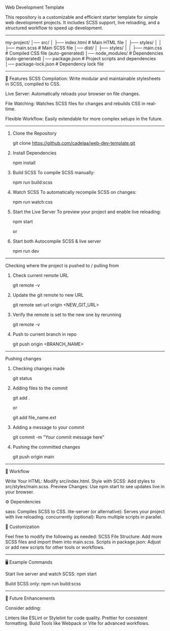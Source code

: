 Web Development Template

This repository is a customizable and efficient starter template for simple web development projects. It includes SCSS support, live reloading, and a structured workflow to speed up development.


---


my-project/
│── src/
│   ├── index.html        # Main HTML file
│   ├── styles/
│   │   ├── main.scss     # Main SCSS file
│── dist/
│   ├── styles/
│   │   ├── main.css      # Compiled CSS file (auto-generated)
│── node_modules/         # Dependencies (auto-generated)
│── package.json          # Project scripts and dependencies
│── package-lock.json     # Dependency lock file


---


🚀 Features
SCSS Compilation: Write modular and maintainable stylesheets in SCSS, compiled to CSS.

Live Server: Automatically reloads your browser on file changes.

File Watching: Watches SCSS files for changes and rebuilds CSS in real-time.

Flexible Workflow: Easily extendable for more complex setups in the future.


---


1. Clone the Repository
   
   git clone https://github.com/cadelaa/web-dev-template.git


2. Install Dependencies
   
   npm install


3. Build SCSS
   To compile SCSS manually:
   
   npm run build:scss


4. Watch SCSS
   To automatically recompile SCSS on changes:
   
   npm run watch:css


5. Start the Live Server
   To preview your project and enable live reloading:
   
   npm start

   or

6. Start both Autocompile SCSS & live server

   npm run dev 


---


Checking where the project is pushed to / pulling from


1. Check current remote URL

   git remote -v


2. Update the git remote to new URL

   git remote set-url origin <NEW_GIT_URL>


3. Verify the remote is set to the new one by rerunning

   git remote -v


4. Push to current branch in repo

   git push origin <BRANCH_NAME>


---


Pushing changes

1. Checking changes made
   
   git status


2. Adding files to the commit

   git add .

   or 

   git add file_name.ext


3. Adding a message to your commit

   git commit -m "Your commit message here"


4. Pushing the committed changes

   git push origin main


---


🌟 Workflow

Write Your HTML: Modify src/index.html.
Style with SCSS: Add styles to src/styles/main.scss.
Preview Changes: Use npm start to see updates live in your browser.

⚙️ Dependencies

sass: Compiles SCSS to CSS.
lite-server (or alternative): Serves your project with live reloading.
concurrently (optional): Runs multiple scripts in parallel.

📝 Customization

Feel free to modify the following as needed:
SCSS File Structure: Add more SCSS files and import them into main.scss.
Scripts in package.json: Adjust or add new scripts for other tools or workflows.


---


🖥️ Example Commands

Start live server and watch SCSS:
npm start


Build SCSS only:
npm run build:scss


---


📖 Future Enhancements

Consider adding:

Linters like ESLint or Stylelint for code quality.
Prettier for consistent formatting.
Build Tools like Webpack or Vite for advanced workflows.
